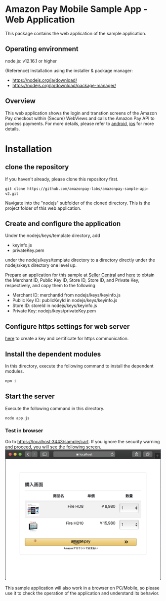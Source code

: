 # Amazon Pay Mobile Sample App - Web Application 
This package contains the web application of the sample application.

## Operating environment
node.js: v12.16.1 or higher  

(Reference) Installation using the installer & package manager:  
  - https://nodejs.org/ja/download/
  - https://nodejs.org/ja/download/package-manager/

## Overview

This web application shows the login and transtion screens of the Amazon Pay checkout within (Secure) WebViews and calls the Amazon Pay API to process payments.
For more details, please refer to [android](../android/README.md), [ios](../ios/README.md) for more details.

# Installation

## clone the repository
If you haven't already, please clone this repository first.  

```
git clone https://github.com/amazonpay-labs/amazonpay-sample-app-v2.git
```

Navigate into the "nodejs" subfolder of the cloned directory. This is the project folder of this web application.  

## Create and configure the application 

Under the nodejs/keys/template directory, add
  - keyinfo.js  
  - privateKey.pem

under the nodejs/keys/template directory to a directory directly under the nodejs/keys directory one level up.  

Prepare an application for this sample at [Seller Central](https://sellercentral-japan.amazon.com/) and [here](https://amazonpaycheckoutintegrationguide.s3.amazonaws.com/amazon-pay-checkout/get-set-up-for-integration.html#5-get-your-public-key-id) to obtain the Merchant ID, Public Key ID, Store ID, Store ID, and Private Key, respectively, and copy them to the following
  * Merchant ID: merchantId from nodejs/keys/keyinfo.js
  * Public Key ID: publicKeyId in nodejs/keys/keyinfo.js
  * Store ID: storeId in nodejs/keys/keyinfo.js
  * Private Key: nodejs/keys/privateKey.pem

## Configure https settings for web server
[here](./ssl/README.md) to create a key and certificate for https communication.

## Install the dependent modules
In this directory, execute the following command to install the dependent modules.
```sh
npm i
````

## Start the server
Execute the following command in this directory.

```sh
node app.js
```

### Test in browser
Go to [https://localhost:3443/sample/cart](https://localhost:3443/sample/cart). If you ignore the security warning and proceed, you will see the following screen.
![](docimg/browser.png)

This sample application will also work in a browser on PC/Mobile, so please use it to check the operation of the application and understand its behavior.
